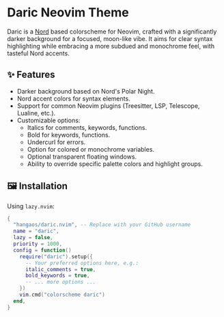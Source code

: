 # Daric Neovim Theme

Daric is a [Nord](https://www.nordtheme.com/) based colorscheme for Neovim, crafted with a significantly darker background for a focused, moon-like vibe. It aims for clear syntax highlighting while embracing a more subdued and monochrome feel, with tasteful Nord accents.

## ✨ Features

- Darker background based on Nord's Polar Night.
- Nord accent colors for syntax elements.
- Support for common Neovim plugins (Treesitter, LSP, Telescope, Lualine, etc.).
- Customizable options:
  - Italics for comments, keywords, functions.
  - Bold for keywords, functions.
  - Undercurl for errors.
  - Option for colored or monochrome variables.
  - Optional transparent floating windows.
  - Ability to override specific palette colors and highlight groups.

## 🖼️ Installation

Using `lazy.nvim`:

```lua
{
  "hangaos/daric.nvim", -- Replace with your GitHub username
  name = "daric",
  lazy = false,
  priority = 1000,
  config = function()
    require("daric").setup({
      -- Your preferred options here, e.g.:
      italic_comments = true,
      bold_keywords = true,
      -- ... more options ...
    })
    vim.cmd("colorscheme daric")
  end,
}
```
